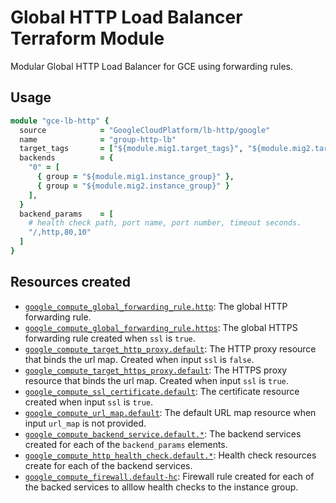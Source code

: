 # Global HTTP Load Balancer Terraform Module

Modular Global HTTP Load Balancer for GCE using forwarding rules.

## Usage

```ruby
module "gce-lb-http" {
  source            = "GoogleCloudPlatform/lb-http/google"
  name              = "group-http-lb"
  target_tags       = ["${module.mig1.target_tags}", "${module.mig2.target_tags}"]
  backends          = {
    "0" = [
      { group = "${module.mig1.instance_group}" },
      { group = "${module.mig2.instance_group}" }
    ],
  }
  backend_params    = [
    # health check path, port name, port number, timeout seconds.
    "/,http,80,10"
  ]
}
```

## Resources created

- [`google_compute_global_forwarding_rule.http`](https://www.terraform.io/docs/providers/google/r/compute_global_forwarding_rule.html): The global HTTP forwarding rule.
- [`google_compute_global_forwarding_rule.https`](https://www.terraform.io/docs/providers/google/r/compute_global_forwarding_rule.html): The global HTTPS forwarding rule created when `ssl` is `true`.
- [`google_compute_target_http_proxy.default`](https://www.terraform.io/docs/providers/google/r/compute_target_http_proxy.html): The HTTP proxy resource that binds the url map. Created when input `ssl` is `false`.
- [`google_compute_target_https_proxy.default`](https://www.terraform.io/docs/providers/google/r/compute_target_https_proxy.html): The HTTPS proxy resource that binds the url map. Created when input `ssl` is `true`.
- [`google_compute_ssl_certificate.default`](https://www.terraform.io/docs/providers/google/r/compute_ssl_certificate.html): The certificate resource created when input `ssl` is `true`. 
- [`google_compute_url_map.default`](https://www.terraform.io/docs/providers/google/r/compute_url_map.html): The default URL map resource when input `url_map` is not provided.
- [`google_compute_backend_service.default.*`](https://www.terraform.io/docs/providers/google/r/compute_backend_service.html): The backend services created for each of the `backend_params` elements.
- [`google_compute_http_health_check.default.*`](https://www.terraform.io/docs/providers/google/r/compute_http_health_check.html): Health check resources create for each of the backend services.
- [`google_compute_firewall.default-hc`](https://www.terraform.io/docs/providers/google/r/compute_firewall.html): Firewall rule created for each of the backed services to alllow health checks to the instance group.
